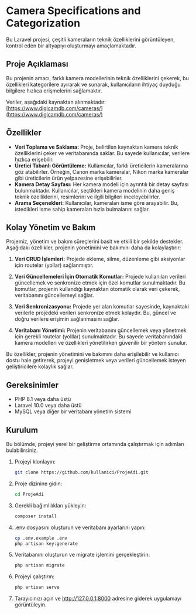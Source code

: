 # Camera Specifications and Categorization

Bu Laravel projesi, çeşitli kameraların teknik özelliklerini görüntüleyen, kontrol eden bir altyapıyı oluşturmayı amaçlamaktadır.

## Proje Açıklaması

Bu projenin amacı, farklı kamera modellerinin teknik özelliklerini çekerek, bu özellikleri kategorilere ayırarak ve sunarak, kullanıcıların ihtiyaç duyduğu bilgilere hızlıca erişmelerini sağlamaktır.

Veriler, aşağıdaki kaynaktan alınmaktadır:
[https://www.digicamdb.com/cameras/](https://www.digicamdb.com/cameras/)

## Özellikler

- **Veri Toplama ve Saklama:** Proje, belirtilen kaynaktan kamera teknik özelliklerini çeker ve veritabanında saklar. Bu sayede kullanıcılar, verilere hızlıca erişebilir.
- **Üretici Tabanlı Görüntüleme:** Kullanıcılar, farklı üreticilerin kameralarına göz atabilirler. Örneğin, Canon marka kameralar, Nikon marka kameralar gibi üreticilerin ürün yelpazesine erişebilirler.
- **Kamera Detay Sayfası:** Her kamera modeli için ayrıntılı bir detay sayfası bulunmaktadır. Kullanıcılar, seçtikleri kamera modelinin daha geniş teknik özelliklerini, resimlerini ve ilgili bilgileri inceleyebilirler.
- **Arama Seçenekleri:** Kullanıcılar, kameraları isme göre arayabilir. Bu, istedikleri isme sahip kameraları hızla bulmalarını sağlar.

## Kolay Yönetim ve Bakım

Projemiz, yönetim ve bakım süreçlerini basit ve etkili bir şekilde destekler. Aşağıdaki özellikler, projenin yönetimini ve bakımını daha da kolaylaştırır:

1. **Veri CRUD İşlemleri:** Projede ekleme, silme, düzenleme gibi aksiyonlar için routelar (yollar) sağlanmıştır.

2. **Veri Güncellemeleri İçin Otomatik Komutlar:** Projede kullanılan verileri güncellemek ve senkronize etmek için özel komutlar sunulmaktadır. Bu komutlar, projenin kullandığı kaynaktan otomatik olarak veri çekerek, veritabanını güncellemeyi sağlar.

3. **Veri Senkronizasyonu:** Projede yer alan komutlar sayesinde, kaynaktaki verilerle projedeki verileri senkronize etmek kolaydır. Bu, güncel ve doğru verilere erişimin sağlanmasını sağlar.

4. **Veritabanı Yönetimi:** Projenin veritabanını güncellemek veya yönetmek için gerekli routelar (yolllar) sunulmaktadır. Bu sayede veritabanındaki kamera modelleri ve özellikleri yönetilirken güvenilir bir yöntem sunulur.

Bu özellikler, projenin yönetimini ve bakımını daha erişilebilir ve kullanıcı dostu hale getirerek, projeyi genişletmek veya verileri güncellemek isteyen geliştiricilere kolaylık sağlar.

## Gereksinimler

- PHP 8.1 veya daha üstü
- Laravel 10.0 veya daha üstü
- MySQL veya diğer bir veritabanı yönetim sistemi

## Kurulum

Bu bölümde, projeyi yerel bir geliştirme ortamında çalıştırmak için adımları bulabilirsiniz.

1. Projeyi klonlayın:

   ```bash
   git clone https://github.com/kullanici/ProjeAdi.git

2. Proje dizinine gidin:
   ```bash
   cd ProjeAdi

4. Gerekli bağımlılıkları yükleyin:

    ```bash
    composer install

5. .env dosyasını oluşturun ve veritabanı ayarlarını yapın:
    ```bash
    cp .env.example .env
    php artisan key:generate

6. Veritabanını oluşturun ve migrate işlemini gerçekleştirin:
    ```bash
    php artisan migrate

7. Projeyi çalıştırın:
    ```bash
    php artisan serve
    
8. Tarayıcınızı açın ve http://127.0.0.1:8000 adresine giderek uygulamayı görüntüleyin.
